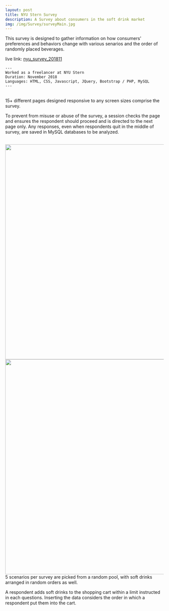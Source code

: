 ```yaml
---
layout: post
title: NYU Stern Survey
description: A Survey about consumers in the soft drink market
img: /img/Survey/surveyMain.jpg
---
```


This survey is designed to gather information on how consumers' preferences and behaviors change with various senarios and the order of randomly placed beverages.

live link: <a href="http://choihyew.dev.fast.sheridanc.on.ca/nyu_survey_201811/pages/q1.php" target="_blank"> nyu_survey_201811</a>

	---
	Worked as a freelancer at NYU Stern
	Duration: November 2018
	Languages: HTML, CSS, Javascript, JQuery, Bootstrap / PHP, MySQL
	---


<div class="img_row">
	<a href="{{ site.baseurl }}/img/Survey/surveyPage1.jpg" target="_blank"><img class="col one" src="{{ site.baseurl }}/img/Survey/surveyPage1.jpg" alt="" title="First page"/></a>
	<a href="{{ site.baseurl }}/img/Survey/surveyPage2.jpg" target="_blank"><img class="col one" src="{{ site.baseurl }}/img/Survey/surveyPage2.jpg" alt="" title="Middle page"/></a>
	<a href="{{ site.baseurl }}/img/Survey/surveyPage3.jpg" target="_blank"><img class="col one" src="{{ site.baseurl }}/img/Survey/surveyPage3.jpg" alt="" title="End Page"/></a>
</div>
<div class="col three caption" style="margin-bottom:5px">
	15+ different pages designed responsive to any screen sizes comprise the survey.
</div>
<p>To prevent from misuse or abuse of the survey, a session checks the page and ensures the respondent should proceed and is directed to the next page only.	Any responses, even when respondents quit in the middle of survey, are saved in MySQL databases to be analyzed. 
</p>
<br>

<div class="img_row" style="height:680px">
	<a href="{{ site.baseurl }}/img/Survey/surveyScn1.jpg" target="_blank"><img class="col three" src="{{ site.baseurl }}/img/Survey/surveyScn1.jpg" alt="" title="Scenario 1" style="height:680px"/></a>
</div>
<div class="img_row" style="height:680px">
	<a href="{{ site.baseurl }}/img/Survey/surveyScn2.jpg" target="_blank"><img class="col three" src="{{ site.baseurl }}/img/Survey/surveyScn2.jpg" alt="" title="Scenario 2" style="height:680px"/></a>
</div>
<div class="col three caption">
	5 scenarios per survey are picked from a random pool, with soft drinks arranged in random orders as well.
</div>
<p>
A respondent adds soft drinks to the shopping cart within a limit instructed in each questions. Inserting the data considers the order in which a respondent put them into the cart.	
</p>
<br>


